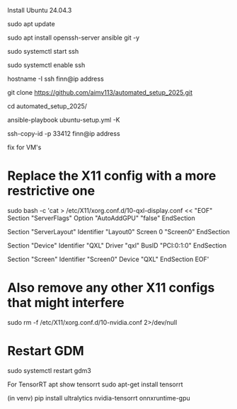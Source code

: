 Install Ubuntu 24.04.3

sudo apt update

sudo apt install openssh-server ansible git -y

sudo systemctl start ssh

sudo systemctl enable ssh


hostname -I
ssh finn@ip address

git clone https://github.com/aimv113/automated_setup_2025.git

cd automated_setup_2025/

ansible-playbook ubuntu-setup.yml -K

ssh-copy-id -p 33412 finn@ip address



fix for VM's
# Replace the X11 config with a more restrictive one
sudo bash -c 'cat > /etc/X11/xorg.conf.d/10-qxl-display.conf << "EOF"
Section "ServerFlags"
    Option "AutoAddGPU" "false"
EndSection

Section "ServerLayout"
    Identifier "Layout0"
    Screen 0 "Screen0"
EndSection

Section "Device"
    Identifier "QXL"
    Driver "qxl"
    BusID "PCI:0:1:0"
EndSection

Section "Screen"
    Identifier "Screen0"
    Device "QXL"
EndSection
EOF'

# Also remove any other X11 configs that might interfere
sudo rm -f /etc/X11/xorg.conf.d/10-nvidia.conf 2>/dev/null

# Restart GDM
sudo systemctl restart gdm3


For TensorRT
apt show tensorrt
sudo apt-get install tensorrt


(in venv) pip install ultralytics nvidia-tensorrt onnxruntime-gpu


